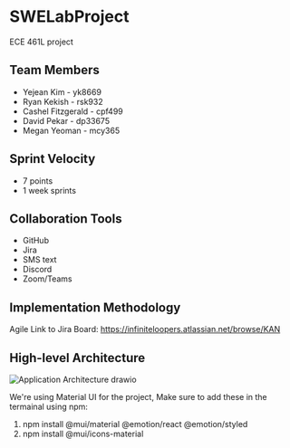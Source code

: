 # SWELabProject
ECE 461L project

## Team Members
- Yejean Kim - yk8669
- Ryan Kekish - rsk932
- Cashel Fitzgerald  - cpf499
- David Pekar - dp33675
- Megan Yeoman - mcy365

## Sprint Velocity
- 7 points
- 1 week sprints

## Collaboration Tools
- GitHub
- Jira
- SMS text
- Discord
- Zoom/Teams

## Implementation Methodology
Agile
Link to Jira Board: https://infiniteloopers.atlassian.net/browse/KAN

## High-level Architecture
![Application Architecture drawio](https://github.com/Infinite-Loopers/SWELabProject/assets/36647587/cd6af53f-160c-4345-b30e-1887ca5725d3)

We're using Material UI for the project,
Make sure to add these in the termainal using npm:
1. npm install @mui/material @emotion/react @emotion/styled
2. npm install @mui/icons-material

